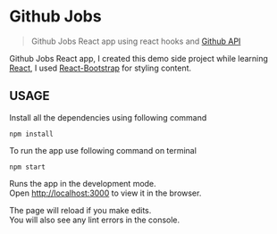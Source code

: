 # Github Jobs

> Github Jobs React app using react hooks and [Github API](https://jobs.github.com/api)

Github Jobs React app, I created this demo side project while learning [React](https://reactjs.org/), I used [React-Bootstrap](https://react-bootstrap.github.io/) for styling content.

## USAGE

Install all the dependencies using following command

```
npm install
```

To run the app use following command on terminal

```
npm start
```

Runs the app in the development mode.\
Open [http://localhost:3000](http://localhost:3000) to view it in the browser.

The page will reload if you make edits.\
You will also see any lint errors in the console.
